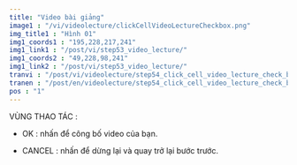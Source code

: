 ```yaml
---
title: "Video bài giảng"
image1 : "/vi/videolecture/clickCellVideoLectureCheckbox.png"
img_title1 : "Hình 01"
img1_coords1 : "195,228,217,241"
img1_link1 : "/post/vi/step53_video_lecture/"
img1_coords2 : "49,228,98,241"
img1_link2 : "/post/vi/step53_video_lecture/"
tranvi : "/post/vi/videolecture/step54_click_cell_video_lecture_check_box/"
tranen : "/post/en/videolecture/step54_click_cell_video_lecture_check_box/"
pos : "1"
---
```

VÙNG THAO TÁC :

- OK : nhấn để công bố video của bạn.

- CANCEL : nhấn để dừng lại và quay trở lại bước trước.